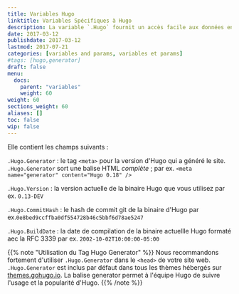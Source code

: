 ```yaml
---
title: Variables Hugo
linktitle: Variables Spécifiques à Hugo
description: La variable `.Hugo` fournit un accès facile aux données en-rapport-avec Hugo.
date: 2017-03-12
publishdate: 2017-03-12
lastmod: 2017-07-21
categories: [variables and params, variables et params]
#tags: [hugo,generator]
draft: false
menu:
  docs:
    parent: "variables"
    weight: 60
weight: 60
sections_weight: 60
aliases: []
toc: false
wip: false
---
```


Elle contient les champs suivants :

`.Hugo.Generator`
: le tag `<meta>` pour la version d'Hugo qui a généré le site. `.Hugo.Generator` sort une balise HTML *complète* ; par ex. `<meta name="generator" content="Hugo 0.18" />`

`.Hugo.Version`
: la version actuelle de la binaire Hugo que vous utilisez par ex. `0.13-DEV`<br>

`.Hugo.CommitHash`
: le hash de commit git de la binaire d'Hugo par ex.`0e8bed9ccffba0df554728b46c5bbf6d78ae5247`

`.Hugo.BuildDate`
: la date de compilation de la binaire actuellle Hugo formaté aec la RFC 3339 par ex. `2002-10-02T10:00:00-05:00`<br>

{{% note "Utilisation du Tag Hugo Generator" %}}
Nous recommandons fortement d'utiliser `.Hugo.Generator` dans le `<head>` de votre site web. `.Hugo.Generator` est inclus par défaut dans tous les thèmes hébergés sur [themes.gohugo.io](http://themes.gohugo.io). La balise generator permet à l'équipe Hugo de suivre l'usage et la popularité d'Hugo.
{{% /note %}}

